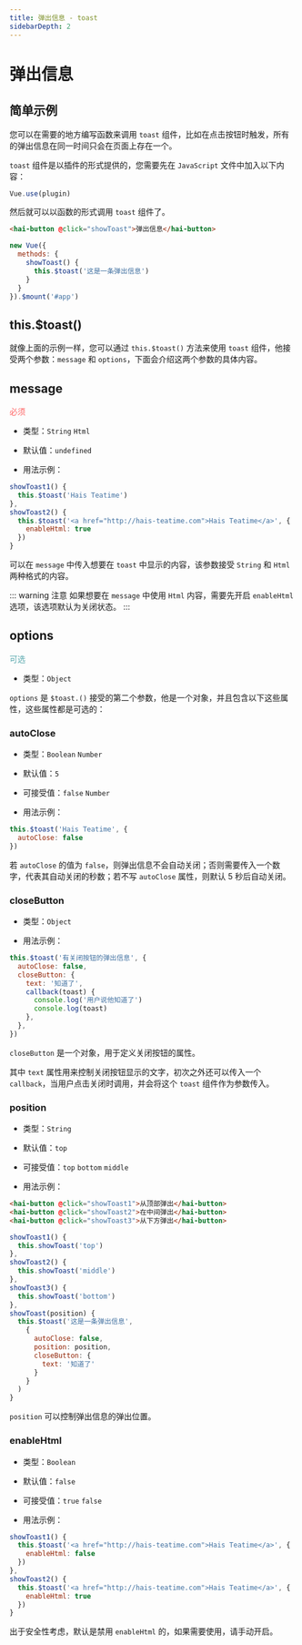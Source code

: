 ```yaml
---
title: 弹出信息 - toast
sidebarDepth: 2
---
```


# 弹出信息



## 简单示例

您可以在需要的地方编写函数来调用 `toast` 组件，比如在点击按钮时触发，所有的弹出信息在同一时间只会在页面上存在一个。

<ClientOnly>
<toast-demo-1></toast-demo-1>
</ClientOnly>

`toast` 组件是以插件的形式提供的，您需要先在 `JavaScript` 文件中加入以下内容：

```js
Vue.use(plugin)
```

然后就可以以函数的形式调用 `toast` 组件了。

```html
<hai-button @click="showToast">弹出信息</hai-button>
```

```js
new Vue({
  methods: {
    showToast() {
      this.$toast('这是一条弹出信息')
    }
  }
}).$mount('#app')
```




## this.$toast()

就像上面的示例一样，您可以通过 `this.$toast()` 方法来使用 `toast` 组件，他接受两个参数：`message` 和 `options`，下面会介绍这两个参数的具体内容。

## message
<font color=#ff6464>必须</font>

- 类型：`String` `Html`

- 默认值：`undefined`

- 用法示例：

<ClientOnly>
<toast-demo-2></toast-demo-2>
</ClientOnly>

```js
showToast1() {
  this.$toast('Hais Teatime')
},
showToast2() {
  this.$toast('<a href="http://hais-teatime.com">Hais Teatime</a>', {
    enableHtml: true
  })
}
```

可以在 `message` 中传入想要在 `toast` 中显示的内容，该参数接受 `String` 和 `Html` 两种格式的内容。

::: warning 注意
如果想要在 `message` 中使用 `Html` 内容，需要先开启 `enableHtml` 选项，该选项默认为关闭状态。
:::




## options
<font color=#56a7ac>可选</font>

- 类型：`Object`

`options` 是 `$toast.()` 接受的第二个参数，他是一个对象，并且包含以下这些属性，这些属性都是可选的：




### autoClose

- 类型：`Boolean` `Number`

- 默认值：`5`

- 可接受值：`false` `Number`

- 用法示例：

```js
this.$toast('Hais Teatime', {
  autoClose: false
})
```

若 `autoClose` 的值为 `false`，则弹出信息不会自动关闭；否则需要传入一个数字，代表其自动关闭的秒数；若不写 `autoClose` 属性，则默认 5 秒后自动关闭。




### closeButton

- 类型：`Object`

- 用法示例：

<ClientOnly>
<toast-demo-3></toast-demo-3>
</ClientOnly>

```js
this.$toast('有关闭按钮的弹出信息', {
  autoClose: false,
  closeButton: {
    text: '知道了',
    callback(toast) {
      console.log('用户说他知道了')
      console.log(toast)
    },
  },
})
```

`closeButton` 是一个对象，用于定义关闭按钮的属性。

其中 `text` 属性用来控制关闭按钮显示的文字，初次之外还可以传入一个 `callback`，当用户点击关闭时调用，并会将这个 `toast` 组件作为参数传入。




### position

- 类型：`String`

- 默认值：`top`

- 可接受值：`top` `bottom` `middle`

- 用法示例：

<ClientOnly>
<toast-demo-4></toast-demo-4>
</ClientOnly>

```html
<hai-button @click="showToast1">从顶部弹出</hai-button>
<hai-button @click="showToast2">在中间弹出</hai-button>
<hai-button @click="showToast3">从下方弹出</hai-button>
```

```js
showToast1() {
  this.showToast('top')
},
showToast2() {
  this.showToast('middle')
},
showToast3() {
  this.showToast('bottom')
},
showToast(position) {
  this.$toast('这是一条弹出信息',
    {
      autoClose: false,
      position: position,
      closeButton: {
        text: '知道了'
      }
    }
  )
}
```

`position` 可以控制弹出信息的弹出位置。



### enableHtml

- 类型：`Boolean`

- 默认值：`false`

- 可接受值：`true` `false`

- 用法示例：

<ClientOnly>
<toast-demo-5></toast-demo-5>
</ClientOnly>

```js
showToast1() {
  this.$toast('<a href="http://hais-teatime.com">Hais Teatime</a>', {
    enableHtml: false
  })
},
showToast2() {
  this.$toast('<a href="http://hais-teatime.com">Hais Teatime</a>', {
    enableHtml: true
  })
}
```

出于安全性考虑，默认是禁用 `enableHtml` 的，如果需要使用，请手动开启。